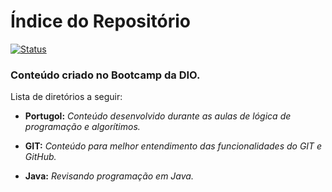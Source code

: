 ﻿# Índice do Repositório
[![Status](https://github.com/odantonio/Javascript-Bootcamp/blob/main/status-andamento.png?branch=main)](https://github.com/odantonio/Javascript-Bootcamp/blob/main/status-andamento.png)
 
### Conteúdo criado no Bootcamp da DIO.

Lista de diretórios a seguir:



* **Portugol:** 
	*Conteúdo desenvolvido durante as aulas de lógica de programação e algorítimos.*
	>
* **GIT:** 
	*Conteúdo para melhor entendimento das funcionalidades do GIT e GitHub.*
	>
* **Java:**
	*Revisando programação em Java.*
